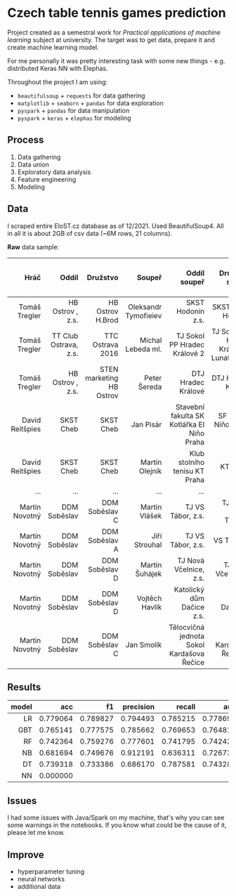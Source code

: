 # Czech table tennis games prediction

Project created as a semestral work for *Practical applications of machine learning* subject at university.
The target was to get data, prepare it and create machine learning model.

For me personally it was pretty interesting task with some new things - e.g. distributed Keras NN with Elephas.

Throughout the project I am using:
- `beautifulsoup` + `requests` for data gathering
- `matplotlib` + `seaborn` + `pandas` for data exploration
- `pyspark` + `pandas` for data manipulation
- `pyspark` + `keras` + `elephas` for modeling

## Process
1. Data gathering
2. Data union
3. Exploratory data analysis
4. Feature engineering
5. Modeling

## Data
I scraped entire EloST.cz database as of 12/2021. Used BeautifulSoup4. All in all it is about 2GB of csv data (~6M rows, 21 columns).

**Raw** data sample:

|            Hráč |                 Oddíl |                 Družstvo |               Soupeř |                               Oddíl soupeř |                          Družstvo soupeř | Výsledek | Datum zápasu |                   Soutěž |   Elo hráče |   Elo (min) |   Elo (max) | Elo soupeře | Elo (min) soupeře | Elo (max) soupeře | Rok narození | Max elo | Elo nejlepšího poraženého soupeře |                       ID Hráč |                 ID Soupeř | Rok narození soupeř |
|----------------:|----------------------:|-------------------------:|---------------------:|-------------------------------------------:|-----------------------------------------:|---------:|-------------:|-------------------------:|------------:|------------:|------------:|------------:|------------------:|------------------:|-------------:|--------:|----------------------------------:|------------------------------:|--------------------------:|--------------------:|
|   Tomáš Tregler |      HB Ostrov , z.s. |         HB Ostrov H.Brod | Oleksandr Tymofieiev |                          SKST Hodonín z.s. |                        SKST PLUS Hodonín |      3:0 |    1.10.2021 |           Extraliga mužů | 2447-> 2447 | 2419-> 2419 | 2473-> 2473 | 2167-> 2167 |       2143-> 2143 |       2200-> 2200 |         1990 |  2458.0 |                            2446.0 |   /st/hrac/tregler_tomas_1990 | tymofieiev_oleksandr_1996 |                1996 |
|   Tomáš Tregler | TT Club Ostrava, z.s. |         TTC Ostrava 2016 |    Michal Lebeda ml. |               TJ Sokol PP Hradec Králové 2 | TJ Sokol PP Hradec Králové 2 Lunatour.cz |      3:0 |     2.4.2017 |           Extraliga mužů | 2392-> 2392 | 2364-> 2364 | 2411-> 2411 | 2079-> 2079 |       2060-> 2060 |       2100-> 2100 |         1990 |  2458.0 |                            2446.0 |   /st/hrac/tregler_tomas_1990 |     lebeda_michal_ml_1993 |                1993 |
|   Tomáš Tregler |      HB Ostrov , z.s. | STEN marketing HB Ostrov |         Peter Šereda |                         DTJ Hradec Králové |                       DTJ Hradec Králové |      3:0 |    13.5.2015 |           Extraliga mužů | 2405-> 2409 | 2382-> 2387 | 2427-> 2430 | 2330-> 2326 |       2308-> 2305 |       2347-> 2343 |         1990 |  2458.0 |                            2446.0 |   /st/hrac/tregler_tomas_1990 |         sereda_peter_1984 |                1984 |
| David Reitšpies |             SKST Cheb |                SKST Cheb |            Jan Pisár | Stavební fakulta SK Kotlářka El Niňo Praha |                   SF SKK El Niňo Praha B |      3:0 |    4.12.2021 |  Český pohár II.st. muži | 2419-> 2419 | 2378-> 2378 | 2486-> 2486 | 2047-> 2047 |       2035-> 2035 |       2059-> 2059 |         1996 |  2419.0 |                            2458.0 | /st/hrac/reitspies_david_1996 |            pisar_jan_2004 |                2004 |
| David Reitšpies |             SKST Cheb |                SKST Cheb |       Martin Olejník |              Klub stolního tenisu KT Praha |                                 KT Praha |      3:0 |    24.9.2021 |           Extraliga mužů | 2368-> 2376 | 2305-> 2316 | 2447-> 2453 | 2345-> 2342 |       2326-> 2323 |       2361-> 2357 |         1996 |  2419.0 |                            2458.0 | /st/hrac/reitspies_david_1996 |       olejnik_martin_1972 |                1972 |
|             ... |                   ... |                      ... |                  ... |                                        ... |                                      ... |      ... |          ... |                      ... |         ... |         ... |         ... |         ... |               ... |               ... |          ... |     ... |                               ... |                           ... |                       ... |                 ... |
|  Martin Novotný |          DDM Soběslav |           DDM Soběslav C |        Martin Vlášek |                          TJ VS Tábor, z.s. |                  TJ Vodní stavby Tábor D |      3:2 |   11.11.2015 |        Regionální přebor | 1399-> 1401 | 1387-> 1390 | 1413-> 1415 | 1261-> 1259 |       1249-> 1247 |       1268-> 1266 |         1958 |  1446.0 |                            1567.0 |  /st/hrac/novotny_martin_1958 |        vlasek_martin_1973 |                1973 |
|  Martin Novotný |          DDM Soběslav |           DDM Soběslav A |        Jiří Strouhal |                          TJ VS Tábor, z.s. |                               VS Tábor A |      1:3 |     2.2.2015 |                   Divize | 1409-> 1409 | 1393-> 1393 | 1425-> 1425 | 1657-> 1657 |       1647-> 1647 |       1667-> 1667 |         1958 |  1446.0 |                            1567.0 |  /st/hrac/novotny_martin_1958 |        strouhal_jiri_1991 |                1991 |
|  Martin Novotný |          DDM Soběslav |           DDM Soběslav D |       Martin Šuhájek |                     TJ Nová Včelnice, z.s. |                       TJ Nová Včelnice A |      3:1 |    25.1.2014 | Krajská soutěž skupina C | 1388-> 1396 | 1373-> 1383 | 1420-> 1427 | 1453-> 1446 |       1444-> 1438 |       1464-> 1457 |         1958 |  1446.0 |                            1567.0 |  /st/hrac/novotny_martin_1958 |       suhajek_martin_1975 |                1975 |
|  Martin Novotný |          DDM Soběslav |           DDM Soběslav D |       Vojtěch Havlík |                  Katolický dům Dačice z.s. |                           ST KD Dačice A |      1:3 |    23.1.2014 | Krajská soutěž skupina C | 1392-> 1388 | 1376-> 1373 | 1426-> 1421 | 1468-> 1472 |       1454-> 1458 |       1485-> 1489 |         1958 |  1446.0 |                            1567.0 |  /st/hrac/novotny_martin_1958 |       havlik_vojtech_1994 |                1994 |
|  Martin Novotný |          DDM Soběslav |           DDM Soběslav C |           Jan Smolík |  Tělocvičná jednota Sokol Kardašova Řečice |                   OST Kardašova Řečice A |      1:3 |    12.1.2013 | Krajská soutěž skupina C | 1385-> 1383 | 1348-> 1347 | 1426-> 1423 | 1539-> 1540 |       1522-> 1524 |       1551-> 1552 |         1958 |  1446.0 |                            1567.0 |  /st/hrac/novotny_martin_1958 |           smolik_jan_1996 |                1996 |

## Results
|model|      acc |       f1 | precision |   recall |      auc |
|----:|---------:|---------:|----------:|---------:|---------:|
|  LR | 0.779064 | 0.789827 |  0.794493 | 0.785215 | 0.778690 |
| GBT | 0.765141 | 0.777575 |  0.785662 | 0.769653 | 0.764818 |
|  RF | 0.742364 | 0.759276 |  0.777601 | 0.741795 | 0.742424 |
|  NB | 0.681694 | 0.749676 |  0.912191 | 0.636311 | 0.726736 |
|  DT | 0.739318 | 0.733386 |  0.686170 | 0.787581 | 0.743283 |
|  NN | 0.000000 |

## Issues
I had some issues with Java/Spark on my machine, that's why you can see some warnings in the notebooks. If you know what could be the cause of it, please let me know.

## Improve
- hyperparameter tuning
- neural networks
- additional data
